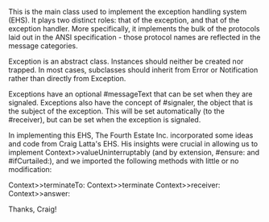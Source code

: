This is the main class used to implement the exception handling system (EHS).  It plays two distinct roles:  that of the exception, and that of the exception handler.  More specifically, it implements the bulk of the protocols laid out in the ANSI specification - those protocol names are reflected in the message categories.

Exception is an abstract class.  Instances should neither be created nor trapped.  In most cases, subclasses should inherit from Error or Notification rather than directly from Exception.

Exceptions have an optional #messageText that can be set when they are signaled.
Exceptions also have the concept of #signaler, the object that is the subject of the exception.
This will be set automatically (to the #receiver), but can be set when the exception is signaled. 

In implementing this EHS, The Fourth Estate Inc. incorporated some ideas and code from Craig Latta's EHS.  His insights were crucial in allowing us to implement Context>>valueUninterruptably (and by extension, #ensure: and #ifCurtailed:), and we imported the following methods with little or no modification:

Context>>terminateTo:
Context>>terminate
Context>>receiver:
Context>>answer:

Thanks, Craig!